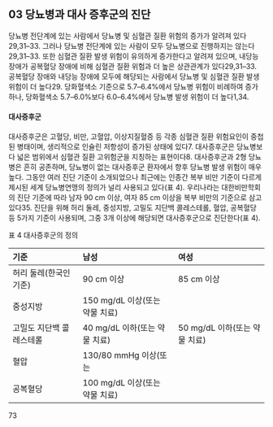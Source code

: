 ## 03 당뇨병과 대사 증후군의 진단
당뇨병 전단계에 있는 사람에서 당뇨병 및 심혈관 질환 위험의 증가가 알려져 있다29,31–33. 그러나 당뇨병 전단계에 있는 사람이 모두 당뇨병으로 진행하지는 않는다29,31–33. 또한 심혈관 질환 발생 위험이 유의하게 증가한다고 알려져 있으며, 내당능 장애가 공복혈당 장애에 비해 심혈관 질환 위험과 더 높은 상관관계가 있다29,31–33. 공복혈당 장애와 내당능 장애에 모두에 해당되는 사람에서 당뇨병 및 심혈관 질환 발생 위험이 더 높다29. 당화혈색소 기준으로 5.7–6.4%에서 당뇨병 위험이 비례하여 증가하나, 당화혈색소 5.7–6.0%보다 6.0–6.4%에서 당뇨병 발생 위험이 더 높다1,34.

#### 대사증후군
대사증후군은 고혈당, 비만, 고혈압, 이상지질혈증 등 각종 심혈관 질환 위험요인이 중첩된 병태이며, 생리적으로 인슐린 저항성이 증가된 상태에 있다7. 대사증후군은 당뇨병보다 넓은 범위에서 심혈관 질환 고위험군을 지칭하는 표현이다8. 대사증후군과 2형 당뇨병은 흔히 공존하며, 당뇨병이 없는 대사증후군 환자에서 향후 당뇨병 발생 위험이 매우 높다. 그동안 여러 진단 기준이 소개되었으나 최근에는 인종간 복부 비만 기준이 다르게 제시된 세계 당뇨병연맹의 정의가 널리 사용되고 있다(표 4). 우리나라는 대한비만학회의 진단 기준에 따라 남자 90 cm 이상, 여자 85 cm 이상을 복부 비만의 기준으로 삼고 있다35. 진단을 위해 허리 둘레, 중성지방, 고밀도 지단백 콜레스테롤, 혈압, 공복혈당 등 5가지 기준이 사용되며, 그중 3개 이상에 해당되면 대사증후군으로 진단한다(표 4).

표 4 대사증후군의 정의

| 기준                     | 남성                       | 여성                       |
| :----------------------- | :------------------------- | :------------------------- |
| 허리 둘레(한국인 기준)   | 90 cm 이상                 | 85 cm 이상                 |
| 중성지방                 | 150 mg/dL 이상(또는 약물 치료) |                            |
| 고밀도 지단백 콜레스테롤 | 40 mg/dL 이하(또는 약물 치료) | 50 mg/dL 이하(또는 약물 치료) |
| 혈압                     | 130/80 mmHg 이상(또는      |                            |
| 공복혈당                 | 100 mg/dL 이상(또는 약물 치료) |                            |

<PAGE>73